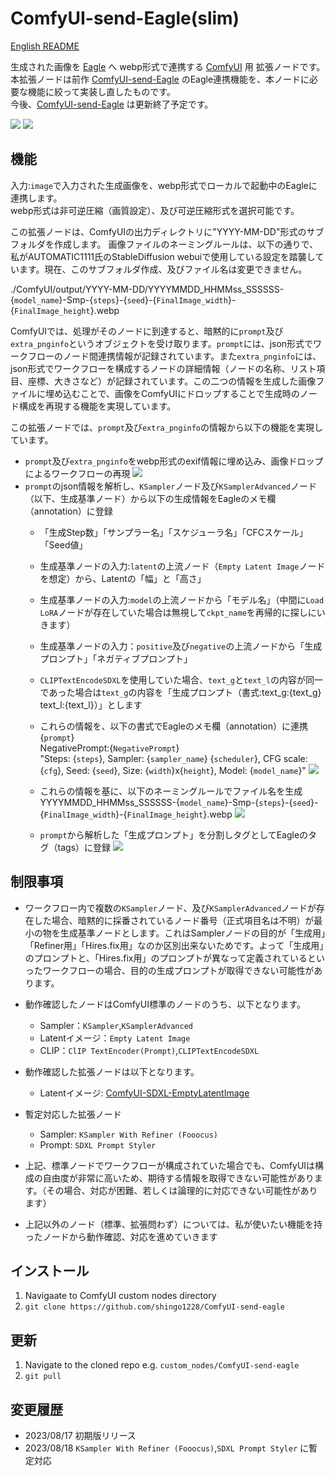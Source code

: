 # ComfyUI-send-Eagle(slim)
[English README](README.md)

生成された画像を [Eagle](https://en.eagle.cool/) へ webp形式で連携する [ComfyUI](https://github.com/comfyanonymous/ComfyUI) 用 拡張ノードです。本拡張ノードは前作 [ComfyUI-send-Eagle](https://github.com/shingo1228/ComfyUI-send-eagle) のEagle連携機能を、本ノードに必要な機能に絞って実装し直したものです。<br>
今後、[ComfyUI-send-Eagle](https://github.com/shingo1228/ComfyUI-send-eagle) は更新終了予定です。

![](misc/sss_top_eagle_ss.jpg)
![](misc/workflow.svg)

## 機能
入力:`image`で入力された生成画像を、webp形式でローカルで起動中のEagleに連携します。<br>
webp形式は非可逆圧縮（画質設定）、及び可逆圧縮形式を選択可能です。<br>

この拡張ノードは、ComfyUIの出力ディレクトリに"YYYY-MM-DD"形式のサブフォルダを作成します。
画像ファイルのネーミングルールは、以下の通りで、私がAUTOMATIC1111氏のStableDiffusion webuiで使用している設定を踏襲しています。現在、このサブフォルダ作成、及びファイル名は変更できません。<br>

./ComfyUI/output/YYYY-MM-DD/YYYYMMDD_HHMMss_SSSSSS-{`model_name`}-Smp-{`steps`}-{`seed`}-{`FinalImage_width`}-{`FinalImage_height`}.webp

ComfyUIでは、処理がそのノードに到達すると、暗黙的に`prompt`及び`extra_pnginfo`というオブジェクトを受け取ります。`prompt`には、json形式でワークフローのノード間連携情報が記録されています。また`extra_pnginfo`には、json形式でワークフローを構成するノードの詳細情報（ノードの名称、リスト項目、座標、大きさなど）が記録されています。この二つの情報を生成した画像ファイルに埋め込むことで、画像をComfyUIにドロップすることで生成時のノード構成を再現する機能を実現しています。

この拡張ノードでは、`prompt`及び`extra_pnginfo`の情報から以下の機能を実現しています。

- `prompt`及び`extra_pnginfo`をwebp形式のexif情報に埋め込み、画像ドロップによるワークフローの再現
![](misc/sss_exif.jpg)
- `prompt`のjson情報を解析し、`KSampler`ノード及び`KSamplerAdvanced`ノード（以下、生成基準ノード）から以下の生成情報をEagleのメモ欄（annotation）に登録
   - 「生成Step数」「サンプラー名」「スケジューラ名」「CFCスケール」「Seed値」
   - 生成基準ノードの入力:`latent`の上流ノード（`Empty Latent Image`ノードを想定）から、Latentの「幅」と「高さ」
   - 生成基準ノードの入力:`model`の上流ノードから「モデル名」（中間に`Load LoRA`ノードが存在していた場合は無視して`ckpt_name`を再帰的に探しにいきます）
   - 生成基準ノードの入力：`positive`及び`negative`の上流ノードから「生成プロンプト」「ネガティブプロンプト」
   - `CLIPTextEncodeSDXL`を使用していた場合、`text_g`と`text_l`の内容が同一であった場合は`text_g`の内容を「生成プロンプト（書式:text_g:{text_g} text_l:{text_l}）」とします
   - これらの情報を、以下の書式でEagleのメモ欄（annotation）に連携<br>
      {`prompt`}<br>NegativePrompt:{`NegativePrompt`}<br>"Steps: {`steps`}, Sampler: {`sampler_name`} {`scheduler`}, CFG scale: {`cfg`}, Seed: {`seed`}, Size: {`width`}x{`height`}, Model: {`model_name`}"
![](misc/sss_annotation.jpg)

   - これらの情報を基に、以下のネーミングルールでファイル名を生成<br>
     YYYYMMDD_HHMMss_SSSSSS-{`model_name`}-Smp-{`steps`}-{`seed`}-{`FinalImage_width`}-{`FinalImage_height`}.webp
![](misc/sss_filename.jpg)
   - `prompt`から解析した「生成プロンプト」を分割しタグとしてEagleのタグ（tags）に登録
![](misc/sss_tags.jpg)

## 制限事項
- ワークフロー内で複数の`KSampler`ノード、及び`KSamplerAdvanced`ノードが存在した場合、暗黙的に採番されているノード番号（正式項目名は不明）が最小の物を生成基準ノードとします。これはSamplerノードの目的が「生成用」「Refiner用」「Hires.fix用」なのか区別出来ないためです。よって「生成用」のプロンプトと、「Hires.fix用」のプロンプトが異なって定義されているといったワークフローの場合、目的の生成プロンプトが取得できない可能性があります。
- 動作確認したノードはComfyUI標準のノードのうち、以下となります。
   - Sampler：`KSampler`,`KSamplerAdvanced`
   - Latentイメージ：`Empty Latent Image`
   - CLIP：`ClIP TextEncoder(Prompt)`,`CLIPTextEncodeSDXL`
- 動作確認した拡張ノードは以下となります。
   - Latentイメージ: [ComfyUI-SDXL-EmptyLatentImage](https://github.com/shingo1228/ComfyUI-SDXL-EmptyLatentImage)
- 暫定対応した拡張ノード
   - Sampler: `KSampler With Refiner (Fooocus)`
   - Prompt: `SDXL Prompt Styler`

- 上記、標準ノードでワークフローが構成されていた場合でも、ComfyUIは構成の自由度が非常に高いため、期待する情報を取得できない可能性があります。（その場合、対応が困難、若しくは論理的に対応できない可能性があります）
- 上記以外のノード（標準、拡張問わず）については、私が使いたい機能を持ったノードから動作確認、対応を進めていきます

## インストール
1. Navigaate to ComfyUI custom nodes directory
2. `git clone https://github.com/shingo1228/ComfyUI-send-eagle`
## 更新
1. Navigate to the cloned repo e.g. `custom_nodes/ComfyUI-send-eagle`
2. `git pull`
## 変更履歴
- 2023/08/17 初期版リリース
- 2023/08/18 `KSampler With Refiner (Fooocus)`,`SDXL Prompt Styler` に暫定対応
